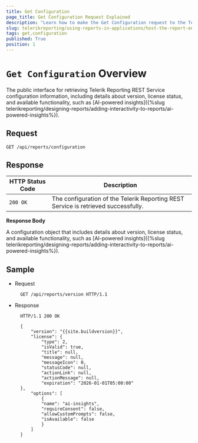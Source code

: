 ```yaml
---
title: Get Configuration
page_title: Get Configuration Request Explained
description: "Learn how to make the Get Configuration request to the Telerik Reporting REST Service and what response to expect."
slug: telerikreporting/using-reports-in-applications/host-the-report-engine-remotely/telerik-reporting-rest-services/rest-api-reference/general-api/get-configuration
tags: get,configuration
published: True
position: 1
---
```


# `Get Configuration` Overview

The public interface for retrieving Telerik Reporting REST Service configuration information, including details about version, license status, and available functionality, such as [AI-powered insights]({%slug telerikreporting/designing-reports/adding-interactivity-to-reports/ai-powered-insights%}). 

## Request

	GET /api/reports/configuration

## Response

| HTTP Status Code | Description |
| ------ | ------ |
|`200 OK`|The configuration of the Telerik Reporting REST Service is retrieved successfully.|

__Response Body__

A configuration object that includes details about version, license status, and available functionality, such as [AI-powered insights]({%slug telerikreporting/designing-reports/adding-interactivity-to-reports/ai-powered-insights%}).

## Sample

* Request

		GET /api/reports/version HTTP/1.1

* Response

		HTTP/1.1 200 OK

        {
            "version": "{{site.buildversion}}",
            "license": {
                "type": 2,
                "isValid": true,
                "title": null,
                "message": null,
                "messageIcon": 0,
                "statusCode": null,
                "actionLink": null,
                "actionMessage": null,
                "expiration": "2026-01-01T05:00:00"
        },
            "options": [
                {
                "name": "ai-insights",
                "requireConsent": false,
                "allowCustomPrompts": false,
                "isAvailable": false
                }
            ]
        }